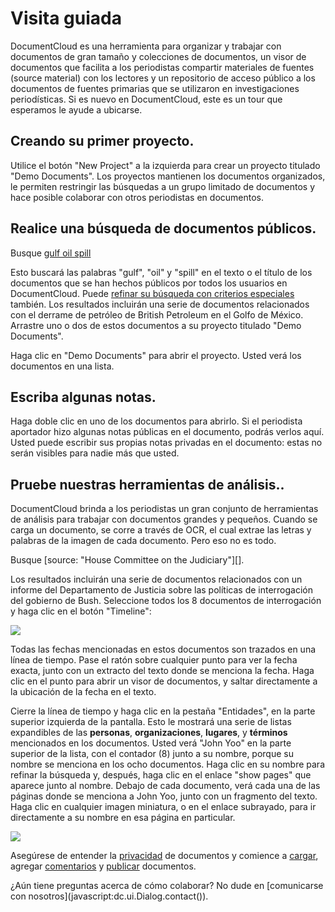 # Visita guiada

DocumentCloud es una herramienta para organizar y trabajar con documentos de gran tamaño y colecciones de documentos, un visor de documentos que facilita a los periodistas compartir materiales de fuentes (source material) con los lectores y un repositorio de acceso público a los documentos de fuentes primarias que se utilizaron en investigaciones periodísticas. Si es nuevo en DocumentCloud, este es un tour que esperamos le ayude a ubicarse.

## Creando su primer proyecto.

Utilice el botón "New Project" a la izquierda para crear un proyecto titulado "Demo Documents". Los proyectos mantienen los documentos organizados, le permiten restringir las búsquedas a un grupo limitado de documentos y hace posible colaborar con otros periodistas en documentos.

## Realice una búsqueda de documentos públicos.

Busque [gulf oil spill](#search/gulf%20oil%20spill)

Esto buscará las palabras "gulf", "oil" y "spill" en el texto o el título de los documentos que se han hechos públicos por todos los usuarios en DocumentCloud. Puede [refinar su búsqueda con criterios especiales](#help/searching) también. Los resultados incluirán  una serie de documentos relacionados con el derrame de petróleo de British Petroleum en el Golfo de México. Arrastre uno o dos de estos documentos a su proyecto titulado "Demo Documents".

Haga clic en "Demo Documents" para abrir el proyecto. Usted verá los documentos en una lista.

## Escriba algunas notas.

Haga doble clic en uno de los documentos para abrirlo. Si el periodista aportador hizo algunas notas públicas en el documento, podrás verlos aquí. Usted puede escribir sus propias notas privadas en el documento: estas no serán visibles para nadie más que usted.

## <span id="analytic_tools">Pruebe nuestras herramientas de análisis..</span>

DocumentCloud brinda a los periodistas un gran conjunto de herramientas de análisis para trabajar con documentos grandes y pequeños. Cuando se carga un documento, se corre a través de OCR,  el cual extrae las letras y palabras de la imagen de cada documento. Pero eso no es todo.

Busque [source: "House Committee on the Judiciary"][].

Los resultados incluirán una serie de documentos relacionados con un informe del Departamento de Justicia sobre las políticas de interrogación del gobierno de Bush. Seleccione todos los 8 documentos de interrogación y haga clic en el botón "Timeline":

<img src="/images/help/timeline.jpg" class="full_line" />

Todas las fechas mencionadas en estos documentos son trazados en una línea de tiempo. Pase el ratón sobre cualquier punto para ver la fecha exacta, junto con un extracto del texto donde se menciona la fecha. Haga clic en el punto para abrir un visor de documentos, y saltar directamente a la ubicación de la fecha en el texto.

Cierre la línea de tiempo y haga clic en la pestaña "Entidades",  en la parte superior izquierda de la pantalla. Esto le mostrará una serie de listas expandibles de las **personas**, **organizaciones**, **lugares**, y **términos** mencionados en los documentos. Usted verá "John Yoo" en la parte superior de la lista, con el contador (8) junto a su nombre, porque su nombre se menciona en los ocho documentos. Haga clic en su nombre para refinar la búsqueda y, después, haga clic en el enlace "show pages" que aparece junto al nombre. Debajo de cada documento, verá cada una de las páginas donde se menciona a John Yoo, junto con un fragmento del texto. Haga clic en cualquier imagen miniatura, o en el enlace subrayado, para ir directamente a su nombre en esa página en particular.

<img src="/images/help/show_pages.png" class="full_line" />

Asegúrese de entender la [privacidad](privacy) de documentos y comience a [cargar](uploading), agregar [comentarios](notes) y [publicar](publishing) documentos.

¿Aún tiene preguntas acerca de cómo colaborar? No dude en [comunicarse con nosotros](javascript:dc.ui.Dialog.contact(\)).

